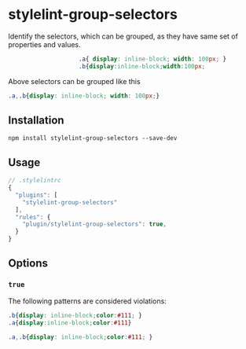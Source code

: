 # stylelint-group-selectors
Identify the selectors, which can be grouped, as they have same set of properties and values.


```css
                    .a{ display: inline-block; width: 100px; }
                    .b{display:inline-block;width:100px;

```
Above selectors can be grouped like this
```css
.a,.b{display: inline-block; width: 100px;}
```
## Installation

```
npm install stylelint-group-selectors --save-dev
```

## Usage

```js
// .stylelintrc
{
  "plugins": [
    "stylelint-group-selectors"
  ],
  "rules": {
    "plugin/stylelint-group-selectors": true,
  }
}
```
## Options

### `true`

The following patterns are considered violations:
```css
.b{display: inline-block;color:#111; }
.a{display:inline-block;color:#111}
```
```css
.a,.b{display: inline-block;color:#111; }
```

